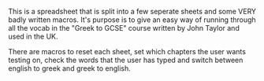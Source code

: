 This is a spreadsheet that is split into a few seperate sheets and some VERY badly written macros. It's purpose is to give an easy way of running through all the vocab in the "Greek to GCSE" course written by John Taylor and used in the UK.

There are macros to reset each sheet, set which chapters the user wants testing on, check the words that the user has typed and switch between english to greek and greek to english.